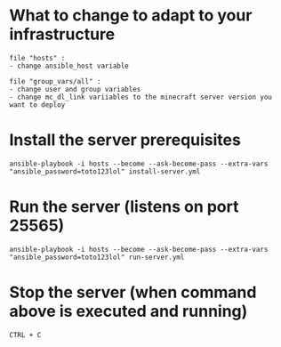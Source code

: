 # What to change to adapt to your infrastructure

    file "hosts" :
    - change ansible_host variable

    file "group_vars/all" :
    - change user and group variables
    - change mc_dl_link variiables to the minecraft server version you want to deploy

# Install the server prerequisites

    ansible-playbook -i hosts --become --ask-become-pass --extra-vars "ansible_password=toto123lol" install-server.yml

# Run the server (listens on port 25565)

    ansible-playbook -i hosts --become --ask-become-pass --extra-vars "ansible_password=toto123lol" run-server.yml

# Stop the server (when command above is executed and running)
    
    CTRL + C
